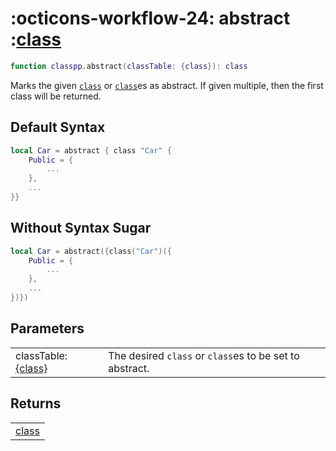 <h1 class="api-header" markdown>
    <span class="api-icon" markdown>:octicons-workflow-24:</span>
    <span class="api-title">abstract</span>
    <span class="api-type">:</span><a href="../../../data-types/class" class="api-type">class</a>
</h1>

```lua
function classpp.abstract(classTable: {class}): class
```
Marks the given [`class`](../../data-types/class.md) or [`class`](../../data-types/class.md)es as abstract. If given multiple, then the first class will be returned.

## Default Syntax

```lua
local Car = abstract { class "Car" {
	Public = {
        ...
	},
    ...
}}
```

## Without Syntax Sugar

```lua
local Car = abstract({class("Car")({
	Public = {
        ...
	},
    ...
})})
```

## Parameters
<span markdown>
    <div class="md-typeset__table">
        <table>
            <tbody>
                <tr>
                    <td class="api-param-highlight">classTable: <a href="../../../data-types/class">{class}</a></td>
                    <td>The desired <code>class</code> or <code>class</code>es to be set to abstract.</td>
                </tr>
            </tbody>
        </table>
    </div>
</span>

## Returns
<span markdown>
    <div class="md-typeset__table">
        <table>
            <tbody>
                <tr>
                    <td class="api-return-box"><a href="../../../data-types/class">class</a></td>
                </tr>
            </tbody>
        </table>
    </div>
</div>